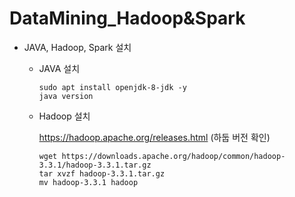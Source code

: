 # DataMining_Hadoop&Spark

- JAVA, Hadoop, Spark 설치
   - JAVA 설치
   
     ```
     sudo apt install openjdk-8-jdk -y
     java version
     ```
     
    - Hadoop 설치
    
      https://hadoop.apache.org/releases.html (하둡 버전 확인) 
      
      
      ```
      wget https://downloads.apache.org/hadoop/common/hadoop-3.3.1/hadoop-3.3.1.tar.gz
      tar xvzf hadoop-3.3.1.tar.gz
      mv hadoop-3.3.1 hadoop
      ```
      
